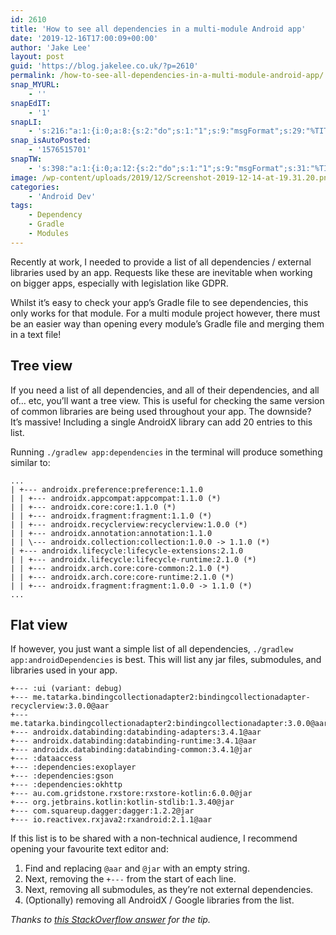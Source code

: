 ```yaml
---
id: 2610
title: 'How to see all dependencies in a multi-module Android app'
date: '2019-12-16T17:00:09+00:00'
author: 'Jake Lee'
layout: post
guid: 'https://blog.jakelee.co.uk/?p=2610'
permalink: /how-to-see-all-dependencies-in-a-multi-module-android-app/
snap_MYURL:
    - ''
snapEdIT:
    - '1'
snapLI:
    - 's:216:"a:1:{i:0;a:8:{s:2:"do";s:1:"1";s:9:"msgFormat";s:29:"%TITLE% %HCATS% %HTAGS% %URL%";s:8:"postType";s:1:"A";s:9:"isAutoImg";s:1:"A";s:8:"imgToUse";s:0:"";s:9:"isAutoURL";s:1:"A";s:8:"urlToUse";s:0:"";s:4:"doLI";i:0;}}";'
snap_isAutoPosted:
    - '1576515701'
snapTW:
    - 's:398:"a:1:{i:0;a:12:{s:2:"do";s:1:"1";s:9:"msgFormat";s:31:"%TITLE% (%HCATS% %HTAGS%) %URL%";s:8:"attchImg";s:1:"0";s:9:"isAutoImg";s:1:"A";s:8:"imgToUse";s:0:"";s:9:"isAutoURL";s:1:"A";s:8:"urlToUse";s:0:"";s:4:"doTW";i:0;s:8:"isPosted";s:1:"1";s:4:"pgID";s:19:"1206620423762436098";s:7:"postURL";s:57:"https://twitter.com/JakeLeeLtd/status/1206620423762436098";s:5:"pDate";s:19:"2019-12-16 17:01:41";}}";'
image: /wp-content/uploads/2019/12/Screenshot-2019-12-14-at-19.31.20.png
categories:
    - 'Android Dev'
tags:
    - Dependency
    - Gradle
    - Modules
---
```


Recently at work, I needed to provide a list of all dependencies / external libraries used by an app. Requests like these are inevitable when working on bigger apps, especially with legislation like GDPR.

Whilst it’s easy to check your app’s Gradle file to see dependencies, this only works for that module. For a multi module project however, there must be an easier way than opening every module’s Gradle file and merging them in a text file!

## Tree view

If you need a list of all dependencies, and all of their dependencies, and all of… etc, you’ll want a tree view. This is useful for checking the same version of common libraries are being used throughout your app. The downside? It’s massive! Including a single AndroidX library can add 20 entries to this list.

Running `./gradlew app:dependencies` in the terminal will produce something similar to:

```
...
| +--- androidx.preference:preference:1.1.0
| | +--- androidx.appcompat:appcompat:1.1.0 (*)
| | +--- androidx.core:core:1.1.0 (*)
| | +--- androidx.fragment:fragment:1.1.0 (*)
| | +--- androidx.recyclerview:recyclerview:1.0.0 (*)
| | +--- androidx.annotation:annotation:1.1.0
| | \--- androidx.collection:collection:1.0.0 -> 1.1.0 (*)
| +--- androidx.lifecycle:lifecycle-extensions:2.1.0
| | +--- androidx.lifecycle:lifecycle-runtime:2.1.0 (*)
| | +--- androidx.arch.core:core-common:2.1.0 (*)
| | +--- androidx.arch.core:core-runtime:2.1.0 (*)
| | +--- androidx.fragment:fragment:1.0.0 -> 1.1.0 (*)
...
```

## Flat view

If however, you just want a simple list of all dependencies, `./gradlew app:androidDependencies` is best. This will list any jar files, submodules, and libraries used in your app.

```
+--- :ui (variant: debug)
+--- me.tatarka.bindingcollectionadapter2:bindingcollectionadapter-recyclerview:3.0.0@aar
+--- me.tatarka.bindingcollectionadapter2:bindingcollectionadapter:3.0.0@aar
+--- androidx.databinding:databinding-adapters:3.4.1@aar
+--- androidx.databinding:databinding-runtime:3.4.1@aar
+--- androidx.databinding:databinding-common:3.4.1@jar
+--- :dataaccess
+--- :dependencies:exoplayer
+--- :dependencies:gson
+--- :dependencies:okhttp
+--- au.com.gridstone.rxstore:rxstore-kotlin:6.0.0@jar
+--- org.jetbrains.kotlin:kotlin-stdlib:1.3.40@jar
+--- com.squareup.dagger:dagger:1.2.2@jar
+--- io.reactivex.rxjava2:rxandroid:2.1.1@aar
```

If this list is to be shared with a non-technical audience, I recommend opening your favourite text editor and:

1. Find and replacing `@aar` and `@jar` with an empty string.
2. Next, removing the `+---` from the start of each line.
3. Next, removing all submodules, as they’re not external dependencies.
4. (Optionally) removing all AndroidX / Google libraries from the list.

*Thanks to [this StackOverflow answer](https://stackoverflow.com/a/39020703) for the tip.*